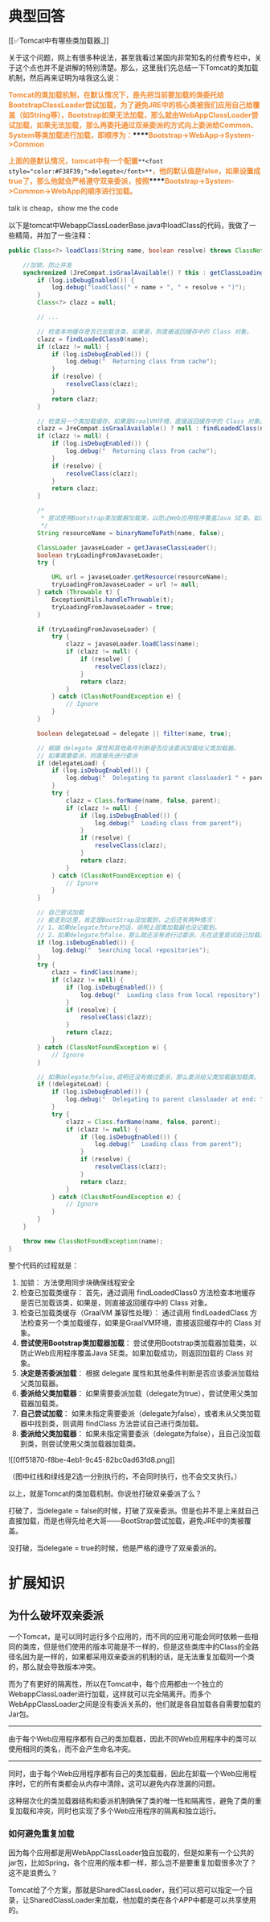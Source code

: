 # 典型回答


[[✅Tomcat中有哪些类加载器_]]



关于这个问题，网上有很多种说法，甚至我看过某国内非常知名的付费专栏中，关于这个点也并不是讲解的特别清楚。那么，这里我们先总结一下Tomcat的类加载机制，然后再来证明为啥我这么说：

**<font style="color:#DF2A3F;"></font>**

**<font style="color:#F38F39;">Tomcat的类加载机制，在默认情况下，是先把当前要加载的类委托给BootstrapClassLoader尝试加载，为了避免JRE中的核心类被我们应用自己给覆盖（如String等），Bootstrap如果无法加载，那么就由WebAppClassLoader尝试加载，如果无法加载，那么再委托通过双亲委派的方式向上委派给Common、System等类加载进行加载，即顺序为：</font>****<font style="color:#F38F39;">Bootstrap->WebApp->System->Common</font>**

**<font style="color:#F38F39;"></font>**

**<font style="color:#F38F39;">上面的是默认情况，tomcat中有一个配置</font>**`**<font style="color:#F38F39;">delegate</font>**`**<font style="color:#F38F39;">，他的默认值是false，如果设置成true了，那么他就会严格遵守双亲委派，按照</font>****<font style="color:#F38F39;">Bootstrap->System->Common->WebApp的顺序进行加载。</font>**

<font style="color:rgb(51, 51, 51);"></font>

<font style="color:rgb(51, 51, 51);">talk is cheap，show me the code</font>

<font style="color:rgb(51, 51, 51);"></font>

以下是tomcat中WebappClassLoaderBase.java中loadClass的代码，我做了一些精简，并加了一些注释：



```java
public Class<?> loadClass(String name, boolean resolve) throws ClassNotFoundException {

    //加锁，防止并发
    synchronized (JreCompat.isGraalAvailable() ? this : getClassLoadingLock(name)) {
        if (log.isDebugEnabled()) {
            log.debug("loadClass(" + name + ", " + resolve + ")");
        }
        Class<?> clazz = null;

        // ...

        // 检查本地缓存是否已加载该类，如果是，则直接返回缓存中的 Class 对象。
        clazz = findLoadedClass0(name);
        if (clazz != null) {
            if (log.isDebugEnabled()) {
                log.debug("  Returning class from cache");
            }
            if (resolve) {
                resolveClass(clazz);
            }
            return clazz;
        }

        // 检查另一个类加载缓存，如果是GraalVM环境，直接返回缓存中的 Class 对象。
        clazz = JreCompat.isGraalAvailable() ? null : findLoadedClass(name);
        if (clazz != null) {
            if (log.isDebugEnabled()) {
                log.debug("  Returning class from cache");
            }
            if (resolve) {
                resolveClass(clazz);
            }
            return clazz;
        }

        /*
         * 尝试使用Bootstrap类加载器加载类，以防止Web应用程序覆盖Java SE类。如果加载成功，则返回加载的 Class 对象。
         */
        String resourceName = binaryNameToPath(name, false);

        ClassLoader javaseLoader = getJavaseClassLoader();
        boolean tryLoadingFromJavaseLoader;
        try {

            URL url = javaseLoader.getResource(resourceName);
            tryLoadingFromJavaseLoader = url != null;
        } catch (Throwable t) {
            ExceptionUtils.handleThrowable(t);
            tryLoadingFromJavaseLoader = true;
        }

        if (tryLoadingFromJavaseLoader) {
            try {
                clazz = javaseLoader.loadClass(name);
                if (clazz != null) {
                    if (resolve) {
                        resolveClass(clazz);
                    }
                    return clazz;
                }
            } catch (ClassNotFoundException e) {
                // Ignore
            }
        }

        boolean delegateLoad = delegate || filter(name, true);

        // 根据 delegate 属性和其他条件判断是否应该委派加载给父类加载器。
        // 如果需要委派，则直接先进行委派
        if (delegateLoad) {
            if (log.isDebugEnabled()) {
                log.debug("  Delegating to parent classloader1 " + parent);
            }
            try {
                clazz = Class.forName(name, false, parent);
                if (clazz != null) {
                    if (log.isDebugEnabled()) {
                        log.debug("  Loading class from parent");
                    }
                    if (resolve) {
                        resolveClass(clazz);
                    }
                    return clazz;
                }
            } catch (ClassNotFoundException e) {
                // Ignore
            }
        }

        // 自己尝试加载
        // 能走到这里，肯定是BootStrap没加载到，之后还有两种情况：
        // 1、如果delegate为ture的话，说明上层类加载器也没记载到。
        // 2、如果delegate为false，那么就还没有进行过委派，先在这里尝试自己加载。
        if (log.isDebugEnabled()) {
            log.debug("  Searching local repositories");
        }
        try {
            clazz = findClass(name);
            if (clazz != null) {
                if (log.isDebugEnabled()) {
                    log.debug("  Loading class from local repository");
                }
                if (resolve) {
                    resolveClass(clazz);
                }
                return clazz;
            }
        } catch (ClassNotFoundException e) {
            // Ignore
        }

        // 如果delegate为false,说明还没有做过委派，那么委派给父类加载器加载类。
        if (!delegateLoad) {
            if (log.isDebugEnabled()) {
                log.debug("  Delegating to parent classloader at end: " + parent);
            }
            try {
                clazz = Class.forName(name, false, parent);
                if (clazz != null) {
                    if (log.isDebugEnabled()) {
                        log.debug("  Loading class from parent");
                    }
                    if (resolve) {
                        resolveClass(clazz);
                    }
                    return clazz;
                }
            } catch (ClassNotFoundException e) {
                // Ignore
            }
        }
    }

    throw new ClassNotFoundException(name);
}

```



整个代码的过程就是：



1. 加锁： 方法使用同步块确保线程安全
2. 检查已加载类缓存： 首先，通过调用 findLoadedClass0 方法检查本地缓存是否已加载该类，如果是，则直接返回缓存中的 Class 对象。
3. 检查已加载类缓存（GraalVM 兼容性处理）： 通过调用 findLoadedClass 方法检查另一个类加载缓存，如果是GraalVM环境，直接返回缓存中的 Class 对象。
4. **尝试使用Bootstrap类加载器加载**： 尝试使用Bootstrap类加载器加载类，以防止Web应用程序覆盖Java SE类。如果加载成功，则返回加载的 Class 对象。
5. **决定是否委派加载**： 根据 delegate 属性和其他条件判断是否应该委派加载给父类加载器。
6. **委派给父类加载器**： 如果需要委派加载（delegate为true），尝试使用父类加载器加载类。
7. **自己尝试加载**： 如果未指定需要委派（delegate为false），或者未从父类加载器中找到类，则调用 findClass 方法尝试自己进行类加载。
8. **委派给父类加载器**： 如果未指定需要委派（delegate为false），且自己没加载到类，则尝试使用父类加载器加载类。





![[0ff51870-f8be-4eb1-9c45-82bc0ad63fd8.png]]

（图中红线和绿线是2选一分别执行的，不会同时执行，也不会交叉执行。）



以上，就是Tomcat的类加载机制。你说他打破双亲委派了么？



打破了，当delegate = false的时候，打破了双亲委派。但是也并不是上来就自己直接加载，而是也得先给老大哥——BootStrap尝试加载，避免JRE中的类被覆盖。



没打破，当delegate = true的时候，他是严格的遵守了双亲委派的。



# 扩展知识


## 为什么破坏双亲委派


一个Tomcat，是可以同时运行多个应用的，而不同的应用可能会同时依赖一些相同的类库，但是他们使用的版本可能是不一样的，但是这些类库中的Class的全路径名因为是一样的，如果都采用双亲委派的机制的话，是无法重复加载同一个类的，那么就会导致版本冲突。



而为了有更好的隔离性，所以在Tomcat中，每个应用都由一个独立的WebappClassLoader进行加载，这样就可以完全隔离开。而多个WebAppClassLoader之间是没有委派关系的，他们就是各自加载各自需要加载的Jar包。

****

由于每个Web应用程序都有自己的类加载器，因此不同Web应用程序中的类可以使用相同的类名，而不会产生命名冲突。

****

同时，由于每个Web应用程序都有自己的类加载器，因此在卸载一个Web应用程序时，它的所有类都会从内存中清除，这可以避免内存泄漏的问题。



这种层次化的类加载器结构和委派机制确保了类的唯一性和隔离性，避免了类的重复加载和冲突，同时也实现了多个Web应用程序的隔离和独立运行。





### 如何避免重复加载


因为每个应用都是用WebAppClassLoader独自加载的，但是如果有一个公共的jar包，比如Spring，各个应用的版本都一样，那么岂不是要重复加载很多次了？这不是浪费么？



Tomcat给了个方案，那就是SharedClassLoader，我们可以把可以指定一个目录，让SharedClassLoader来加载，他加载的类在各个APP中都是可以共享使用的。

